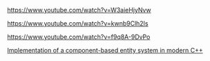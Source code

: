 





https://www.youtube.com/watch?v=W3aieHjyNvw

https://www.youtube.com/watch?v=kwnb9Clh2Is

https://www.youtube.com/watch?v=f9q8A-9DvPo

[Implementation of a component-based entity system in modern C++](https://github.com/CppCon/CppCon2015/blob/master/Tutorials/Implementation%20of%20a%20component-based%20entity%20system%20in%20modern%20C++/Implementation%20of%20a%20component-based%20entity%20system%20in%20modern%20C++%20-%20Vittorio%20Romeo%20-%20CppCon%202015.pdf)